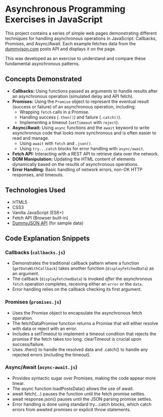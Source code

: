 # Asynchronous Programming Exercises in JavaScript

This project contains a series of simple web pages demonstrating different techniques for handling asynchronous operations in JavaScript: Callbacks, Promises, and Async/Await. Each example fetches data from the [dummyjson.com](https://dummyjson.com/docs) posts API and displays it on the page.

This was developed as an exercise to understand and compare these fundamental asynchronous patterns.

## Concepts Demonstrated

*   **Callbacks:** Using functions passed as arguments to handle results after an asynchronous operation (simulated delay and API fetch).
*   **Promises:** Using the `Promise` object to represent the eventual result (success or failure) of an asynchronous operation, including:
    *   Wrapping `fetch` calls in a Promise.
    *   Handling success (`.then()`) and failure (`.catch()`).
    *   Implementing a timeout (`setTimeout` with `reject`).
*   **Async/Await:** Using `async` functions and the `await` keyword to write asynchronous code that looks more synchronous and is often easier to read and manage.
    *   Using `await` with `fetch` and `.json()`.
    *   Using `try...catch` blocks for error handling with `async/await`.
*   **Fetch API:** Interacting with a REST API to retrieve data over the network.
*   **DOM Manipulation:** Updating the HTML content of elements dynamically based on the results of asynchronous operations.
*   **Error Handling:** Basic handling of network errors, non-OK HTTP responses, and timeouts.

## Technologies Used

*   HTML5
*   CSS3
*   Vanilla JavaScript (ES6+)
*   Fetch API (Browser built-in)
*   [DummyJSON API](https://dummyjson.com/posts) (for sample data)


## Code Explanation Snippets

### Callbacks (`callbacks.js`)

*   Demonstrates the traditional callback pattern where a function (`getDataWithCallback`) takes another function (`displayFetchedData`) as an argument.
*   The callback (`displayFetchedData`) is invoked *after* the asynchronous `fetch` operation completes, receiving either an `error` or the `data`.
*   Error handling relies on the callback checking its first argument.

### Promises (`promises.js`)

* Uses the Promise object to encapsulate the asynchronous fetch operation.
* The fetchDataPromise function returns a Promise that will either resolve with data or reject with an error.
* Includes a setTimeout to implement a timeout condition that rejects the promise if the fetch takes too long. clearTimeout is crucial upon success/failure.
* Uses .then() to handle the resolved data and .catch() to handle any rejected errors (including the timeout).

### Async/Await (`async-await.js`)

* Provides syntactic sugar over Promises, making the code appear more linear.
* The async function loadPostsData() allows the use of await.
* await fetch(...) pauses the function until the fetch promise settles.
* await response.json() pauses until the JSON parsing promise settles.
* Error handling is done using standard try...catch blocks, which catch errors from awaited promises or explicit throw statements.
